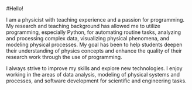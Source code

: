#Hello!

I am a physicist with teaching experience and a passion for programming. 
My research and teaching background has allowed me to utilize programming, especially Python, for automating routine tasks, analyzing and processing complex data, visualizing physical phenomena, and modeling physical processes. 
My goal has been to help students deepen their understanding of physics concepts and enhance the quality of their research work through the use of programming.

I always strive to improve my skills and explore new technologies. 
I enjoy working in the areas of data analysis, modeling of physical systems and processes, and software development for scientific and engineering tasks.